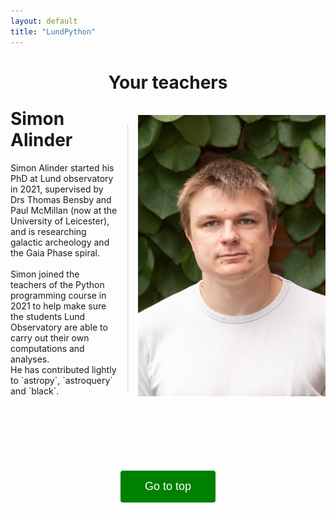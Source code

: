 ```yaml
---
layout: default
title: "LundPython"
---
```

<style>
intro {
	max-width: 14cm;
    height= 20cm;
    border: 0px;
}
div.vertical-line{
	width: 0px; /* Use only border style */
	height: 100%;
	float: right;
    opacity: 40%;
	border: 1px inset; /* This is default border style for <hr> tag */
    margin-right: 0.4cm;
    margin-left: 0.4cm;
    margin-top: 0.4cm;
}
#myBtn {
  font-size: 18px;
  border: none;
  outline: none;
  background-color: green;
  color: white;
  cursor: pointer;
  padding: 15px;
  border-radius: 4px;
  width: 4cm;
}

#myBtn:hover {
  background-color: #555;
}
</style>
<script>
function topFunction() {
  document.body.scrollTop = 0;
  document.documentElement.scrollTop = 0;
}
</script>
<h1><center>Your teachers </center></h1><br>
<intro>
	<img align="right" src="imgs/simon.jpeg" width=300>
    <div class="vertical-line" style="height: 11.3cm;"></div>
    <h1 style="margin-top:-0.3cm">Simon Alinder</h1>
    Simon Alinder started his PhD at Lund observatory in 2021, supervised by Drs Thomas Bensby and Paul McMillan (now at the University of Leicester), and is researching galactic archeology and the Gaia Phase spiral.<br>
    <br>
    Simon joined the teachers of the Python programming course in 2021 to help make sure the students Lund Observatory are able to carry out their own computations and analyses.<br>
    He has contributed lightly to `astropy`, `astroquery` and `black`.
</intro>
<br><br><br><br><br><br><br><br>
<center><button class="btn-default" onclick="topFunction()" id="myBtn" title="Go to top">Go to top</button><center>
